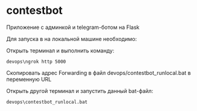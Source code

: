 # contestbot

Приложение с админкой и telegram-ботом на Flask

Для запуска в на локальной машине необходимо:

Открыть терминал и выполнить команду:
```
devops\ngrok http 5000
```

Скопировать адрес Forwarding в файл devops/contestbot_runlocal.bat в переменную URL

Открыть другой терминал и запустить данный bat-файл:
```
devops\contestbot_runlocal.bat
```
